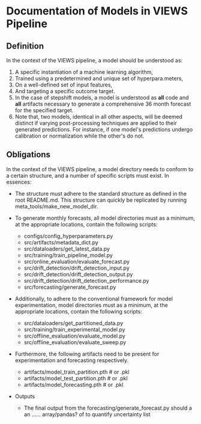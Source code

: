 # Documentation of Models in VIEWS Pipeline

## Definition
In the context of the VIEWS pipeline, a model should be understood as:

1) A specific instantiation of a machine learning algorithm, 
2) Trained using a predetermined and unique set of hyperpara.meters,
3) On a well-defined set of input features,
4) And targeting a specific outcome target.
5) In the case of stepshift models, a model is understood as **all** code and **all** artifacts necessary to generate a comprehensive 36 month forecast for the specified target.
6) Note that, two models, identical in all other aspects, will be deemed distinct if varying post-processing techniques are applied to their generated predictions. For instance, if one model's predictions undergo calibration or normalization while the other's do not.

## Obligations
In the context of the VIEWS pipeline, a model directory needs to conform to a certain structure, and a number of specific scripts must exist. In essences:

- The structure must adhere to the standard structure as defined in the root README.md. This structure can quickly be replicated by running meta_tools/make_new_model_dir.

- To generate monthly forecasts, all model directories must as a minimum, at the appropriate locations, contain the following scripts:
    - configs/config_hyperparameters.py
    - src/artifacts/metadata_dict.py
    - src/dataloaders/get_latest_data.py
    - src/training/train_pipeline_model.py
    - src/online_evaluation/evaluate_forecast.py
    - src/drift_detection/drift_detection_input.py
    - src/drift_detection/drift_detection_output.py 
    - src/drift_detection/drift_detection_performance.py 
    - src/forecasting/generate_forecast.py 

- Additionally, to adhere to the conventional framework for model experimentation, model directories must as a minimum, at the appropriate locations, contain the following scripts:
    - src/dataloaders/get_partitioned_data.py
    - src/training/train_experimental_model.py
    - src/offline_evaluation/evaluate_model.py
    - src/offline_evaluation/evaluate_sweep.py

- Furthermore, the following artifacts need to be present for experimentation and forecasting respectively.  
    - artifacts/model_train_partition.pth # or .pkl
    - artifacts/model_test_partition.pth # or .pkl
    - artifacts/model_forecasting.pth # or .pkl

- Outputs
    - The final output from the forecasting/generate_forecast.py should a an ...... array/pandas? of to quantify uncertainty list
